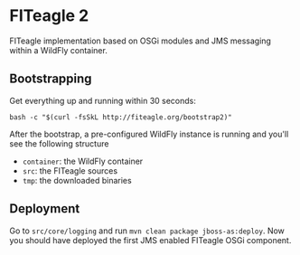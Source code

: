 FITeagle 2
==========

FITeagle implementation based on OSGi modules and JMS messaging within a WildFly container.

Bootstrapping
-------------

Get everything up and running within 30 seconds:

```
bash -c "$(curl -fsSkL http://fiteagle.org/bootstrap2)"
```

After the bootstrap, a pre-configured WildFly instance is running and you'll see the following structure
 * ```container```: the WildFly container
 * ```src```: the FITeagle sources
 * ```tmp```: the downloaded binaries
 
Deployment
----------

Go to ```src/core/logging``` and run ```mvn clean package jboss-as:deploy```. Now you should have deployed the first JMS enabled FITeagle OSGi component.
